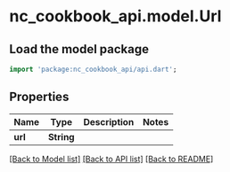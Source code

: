 # nc_cookbook_api.model.Url

## Load the model package
```dart
import 'package:nc_cookbook_api/api.dart';
```

## Properties
Name | Type | Description | Notes
------------ | ------------- | ------------- | -------------
**url** | **String** |  | 

[[Back to Model list]](../README.md#documentation-for-models) [[Back to API list]](../README.md#documentation-for-api-endpoints) [[Back to README]](../README.md)


